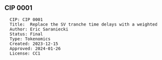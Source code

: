 ## CIP 0001

<pre>
  CIP: CIP 0001
  Title:  Replace the SV tranche time delays with a weighted reward
  Author: Eric Saraniecki
  Status: Final 
  Type: Tokenomics 
  Created: 2023-12-15
  Approved: 2024-01-26
  License: CC1
</pre>
